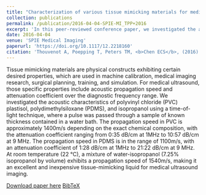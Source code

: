 ```yaml
---
title: "Characterization of various tissue mimicking materials for medical ultrasound imaging"
collection: publications
permalink: /publication/2016-04-04-SPIE-MI_TPP+2016
excerpt: 'In this peer-reviewed conference paper, we investigated the acoustic characteristics of polyvinyl chloride (PVC) plastisol, polydimethylsiloxane (PDMS), and isopropanol in the context of medical ultrasound imaging.'
date: 2016-04-04
venue: 'SPIE Medical Imaging'
paperurl: 'https://doi.org/10.1117/12.2218160'
citation: 'Thouvenot A, Poepping T, Peters TM, <b>Chen ECS</b>, (2016). "Characterization of various tissue mimicking materials for medical ultrasound imaging"; in <i>SPIE Medical Imaging: Physics of Medical Imaging</i>, 9783, pp. 1436-1444.'
---
```


Tissue mimicking materials are physical constructs exhibiting certain desired properties, which are used in machine calibration, medical imaging research, surgical planning, training, and simulation. For medical ultrasound, those specific properties include acoustic propagation speed and attenuation coefficient over the diagnostic frequency range. We investigated the acoustic characteristics of polyvinyl chloride (PVC) plastisol, polydimethylsiloxane (PDMS), and isopropanol using a time-of-light technique, where a pulse was passed through a sample of known thickness contained in a water bath. The propagation speed in PVC is approximately 1400m/s depending on the exact chemical composition, with the attenuation coefficient ranging from 0:35 dB/cm at 1MHz to 10:57 dB/cm at 9 MHz. The propagation speed in PDMS is in the range of 1100m/s, with an attenuation coefficient of 1:28 dB/cm at 1MHz to 21:22 dB/cm at 9 MHz. At room temperature (22 °C), a mixture of water-isopropanol (7.25% isopropanol by volume) exhibits a propagation speed of 1540m/s, making it an excellent and inexpensive tissue-mimicking liquid for medical ultrasound imaging.

[Download paper here](https://doi.org/10.1117/12.2218160) [BibTeX](./../files/bibtex/TPP+2016.bib)